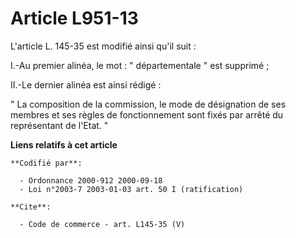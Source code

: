 # Article L951-13

L'article L. 145-35 est modifié ainsi qu'il suit : 

I.-Au premier alinéa, le mot : " départementale " est supprimé ; 

II.-Le dernier alinéa est ainsi rédigé : 

" La composition de la commission, le mode de désignation de ses membres et ses règles de fonctionnement sont fixés par
arrêté du représentant de l'Etat. "

**Liens relatifs à cet article**

	**Codifié par**:

	  - Ordonnance 2000-912 2000-09-18
	  - Loi n°2003-7 2003-01-03 art. 50 I (ratification)

	**Cite**:

	  - Code de commerce - art. L145-35 (V)
